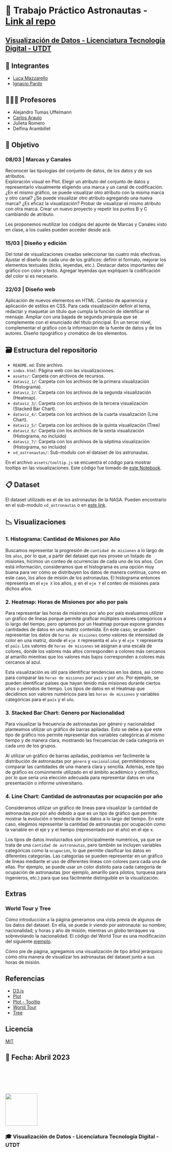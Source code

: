 # 🚀 Trabajo Práctico Astronautas - [Link al repo](https://github.com/IgnacioPardo/vd_s1_tp2_mazzarello_pardo)

## [Visualización de Datos - Licenciatura Tecnología Digital - UTDT](https://www.utdt.edu/ver_contenido.php?id_contenido=19866&id_item_menu=31534)

## 🧠 **Integrantes**

- [Luca Mazzarello](https://github.com/Luquish)
- [Ignacio Pardo](https://github.com/IgnacioPardo)

## 👨🏻‍🏫 **Profesores**

- Alejandro Tumas Uffelmann
- [Carlos Araujo](https://github.com/araujo-carlos)
- Julieta Romero
- Delfina Arambillet

## 📑 Objetivo

### 08/03 | Marcas y Canales

Reconocer las tipologías del conjunto de datos, de los datos y de sus atributos.  
Exploración visual en Plot. Elegir un atributo del conjunto de datos y representarlo visualmente eligiendo una marca y un canal de codificación. ¿En el mismo gráfico, se puede visualizar otro atributo con la misma marca y otro canal? ¿Se puede visualizar otro atributo agregando una nueva marca?
¿Es eficaz la visualización? Probar de visualizar el mismo atributo con otra marca.
Crear un nuevo proyecto y repetir los puntos B y C cambiando de atributo.

Les proponemos reutilizar los códigos del apunte de Marcas y Canales visto en clase, a los cuales pueden acceder desde acá.

### 15/03 | Diseño y edición

Del total de visualizaciones creadas seleccionar las cuatro más efectivas. Ajustar el diseño de cada uno de los gráficos: definir el formato, mejorar los elementos textuales (ticks, leyendas, etc.). Destacar datos importantes del gráfico con color y texto. Agregar leyendas que expliquen la codificación del color si es necesario.

### 22/03 | Diseño web

Aplicación de nuevos elementos en HTML. Cambio de apariencia y aplicación de estilos en CSS. Para cada visualización definir el tema, redactar y maquetar un título que cumpla la función de identificar el mensaje. Ampliar con una bajada de segunda jerarquía que se complemente con el enunciado del título principal. En un tercer nivel, complementar el gráfico con la  información de la fuente de datos y de los autores. Diseño tipográfico y cromático de los elementos.

## 🗃 **Estructura del repositorio**

- `README.md`: Este archivo.
- `index.html`: Página web con las visualizaciones.
- `assets/`: Carpeta con archivos de recursos.
- `dataviz_1/`: Carpeta con los archivos de la primera visualización (Histograma).
- `dataviz_2/`: Carpeta con los archivos de la segunda visualización (Heatmap).
- `dataviz_3/`: Carpeta con los archivos de la tercera visualización (Stacked Bar Chart).
- `dataviz_4/`: Carpeta con los archivos de la cuarta visualización (Line Chart).
- `dataviz_5/`: Carpeta con los archivos de la quinta visualización (Tree)
- `dataviz_6/`: Carpeta con los archivos de la sexta visualización (Histograma, no incluido)
- `dataviz_7/`: Carpeta con los archivos de la séptima visualización (Histograma, no incluido)
- `vd_astronautas/`: Sub-modulo con el dataset de los astronautas.

En el archivo `assets/tooltip.js` se encuentra el código para mostrar tooltips en las visualizaciones. Este código fue tomado de [este Notebook](https://observablehq.com/@mkfreeman/plot-tooltip).

## 📋 **Dataset**

El dataset utilizado es el de los astronautas de la NASA. Pueden encontrarlo en el sub-modulo `vd_astronautas` o en [este link](https://github.com/visualizacion-de-datos-utdt/vd_astronautas/tree/20763419f7b0d62c6bae8fb17d92cbb8e3c79674).

## 📉 **Visualizaciones**

### 1. Histograma: Cantidad de Misiones por Año

Buscamos representar la progresión de `cantidad de misiones` a lo largo de los `años`, por lo que, a partir del dataset que nos provee un listado de misiones, hicimos un conteo de ocurrencias de cada uno de los años. Con está información, consideramos que el histograma es una opción muy buena para ver cómo se distribuyen los datos de manera continua, como en este caso, los años de misión de los astronautas. El histograma entonces representa en el `eje X` los años, y en el `eje Y` el conteo de misiones para dichos años.

### 2. Heatmap: Horas de Misiones por año por país

Para representar las horas de misiones por año por país evaluamos utilizar un gráfico de lineas porque permite graficar múltiples valores categóricos a lo largo del tiempo, pero optamos por un Heatmap porque expone grandes cantidades de datos en una matriz contenida. En este caso, se pueden representar los datos de `horas de misiones` como valores de intensidad de color en una matriz, donde el `eje X` representa el `año` y el `eje Y` representa el `país`. Los valores de `horas de misiones` se asignan a una escala de colores, donde los valores más altos corresponden a colores más cercanos al amarillo mientras que los valores más bajos corresponden a colores más cercanos al azul.

Esta visualización es útil para identificar tendencias en los datos, así como para comparar las `horas de misiones` por `país` y por `año`. Por ejemplo, se pueden identificar países que hayan tenido más misiones durante ciertos años o períodos de tiempo. Los tipos de datos en el Heatmap que decidimos son valores numéricos para las `horas de misiones` y variables categóricas para el `país` y el `año`.

### 3. Stacked Bar Chart: Genero por Nacionalidad

Para visualizar la frecuencia de astronautas por género y nacionalidad planteamos utilizar un gráfico de barras apiladas. Esto se debe a que este tipo de gráfico nos permite representar dos variables categóricas al mismo tiempo y de manera clara, mostrando las frecuencias de cada categoría en cada uno de los grupos.

Al utilizar un gráfico de barras apiladas, podríamos ver fácilmente la distribución de astronautas por `género` y `nacionalidad`, permitiéndonos comparar las cantidades de una manera clara y sencilla. Además, este tipo de gráfico es comúnmente utilizado en el ámbito académico y científico, por lo que sería una elección adecuada para representar datos en una presentación o informe universitario.

### 4. Line Chart: Cantidad de astronautas por ocupación por año

Consideramos utilizar un gráfico de líneas para visualizar la cantidad de astronautas por por año debido a que es un tipo de gráfico que permite mostrar la evolución o tendencia de los datos a lo largo del tiempo. En este caso, elegimos representar la cantidad de astronautas por ocupación como la variable en el eje y y el tiempo (representado por el año) en el eje x.

Los tipos de datos involucrados son principalmente numéricos, ya que se trata de una `cantidad de astronautas`, pero también se incluyen variables categóricas como la `ocupación`, lo que permite clasificar los datos en diferentes categorías. Las categorías se pueden representar en un gráfico de líneas mediante el uso de diferentes líneas con colores para cada una de ellas. Por ejemplo, se puede usar un color distinto para cada categoría de ocupación de astronautas (por ejemplo, amarillo para pilotos, turquesa para ingenieros, etc.) para que sea fácilmente distinguible en la visualización.

## Extras

### World Tour y Tree

Cómo introducción a la página generamos una vista previa de algunos de los datos del dataset. En ella, se puede ir viendo por astronauta: su nombre; nacionalidad; y horas y año de misión; mientras un globo terráqueo va sobrevolando la nacionalidad. El código del World Tour es una modificación del siguiente [ejemplo](https://observablehq.com/@d3/world-tour).

Cómo pie de página, agregamos una visualización de tipo árbol jerárquico cómo otra manera de visualizar los astronautas del dataset junto a sus horas de misión.

## Referencias

- [D3.js](https://d3js.org/)
- [Plot](https://observablehq.com/@d3/plot)
- [Plot - Tooltip](https://observablehq.com/@mkfreeman/plot-tooltip)
- [World Tour](https://observablehq.com/@d3/world-tour)
- [Tree](https://observablehq.com/@d3/tree)

## Licencia

[MIT](https://choosealicense.com/licenses/mit/)

## 📅 **Fecha**: Abril 2023

<br/><br/><br/><br/>

<img width="100" src="https://user-images.githubusercontent.com/65306107/132214134-ac5df2b8-353e-46b2-9c6e-ab9f0429a767.png">

### 🎓 Visualización de Datos - Licenciatura Tecnología Digital - UTDT
